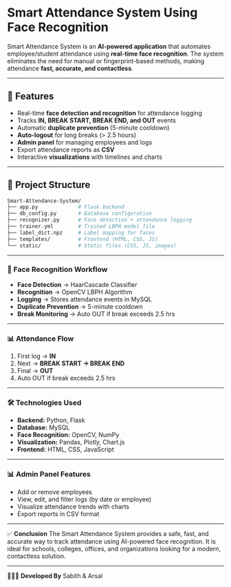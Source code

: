 # Smart Attendance System Using Face Recognition

Smart Attendance System is an **AI-powered application** that automates employee/student attendance using **real-time face recognition**.
The system eliminates the need for manual or fingerprint-based methods, making attendance **fast, accurate, and contactless**.

---

## 🚀 Features

* Real-time **face detection and recognition** for attendance logging
* Tracks **IN, BREAK START, BREAK END, and OUT** events
* Automatic **duplicate prevention** (5-minute cooldown)
* **Auto-logout** for long breaks (> 2.5 hours)
* **Admin panel** for managing employees and logs
* Export attendance reports as **CSV**
* Interactive **visualizations** with timelines and charts

---

## 💾 Project Structure

```bash
Smart-Attendance-System/
├── app.py             # Flask backend
├── db_config.py       # Database configuration
├── recognizer.py      # Face detection + attendance logging
├── trainer.yml        # Trained LBPH model file
├── label_dict.npz     # Label mapping for faces
├── templates/         # Frontend (HTML, CSS, JS)
└── static/            # Static files (CSS, JS, images)
```

---

### 🧠 Face Recognition Workflow

* **Face Detection** → HaarCascade Classifier
* **Recognition** → OpenCV LBPH Algorithm
* **Logging** → Stores attendance events in MySQL
* **Duplicate Prevention** → 5-minute cooldown
* **Break Monitoring** → Auto OUT if break exceeds 2.5 hrs

---

### 📊 Attendance Flow

1. First log → **IN**
2. Next → **BREAK START → BREAK END**
3. Final → **OUT**
4. Auto OUT if break exceeds 2.5 hrs

---

### 🛠️ Technologies Used

* **Backend:** Python, Flask
* **Database:** MySQL
* **Face Recognition:** OpenCV, NumPy
* **Visualization:** Pandas, Plotly, Chart.js
* **Frontend:** HTML, CSS, JavaScript

---

### 📊 Admin Panel Features

* Add or remove employees
* View, edit, and filter logs (by date or employee)
* Visualize attendance trends with charts
* Export reports in CSV format

---

✅ **Conclusion**
The Smart Attendance System provides a safe, fast, and accurate way to track attendance using AI-powered face recognition.
It is ideal for schools, colleges, offices, and organizations looking for a modern, contactless solution.

---

👨👨‍💻 **Developed By**
Sabith & Arsal
